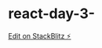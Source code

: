 # react-day-3-

[Edit on StackBlitz ⚡️](https://stackblitz.com/edit/code-next-plain-js-counter-jehzq7)